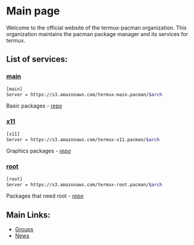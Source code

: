 # Main page
Welcome to the official website of the termux-pacman organization. This organization maintains the pacman package manager and its services for termux.  

## List of services:
### [main](https://termux-pacman.github.io/list.html?bucket=https://s3.amazonaws.com/termux-main.pacman)
```bash
[main]
Server = https://s3.amazonaws.com/termux-main.pacman/$arch
```
Basic packages - [_repo_](https://github.com/termux-pacman/termux-packages)

### [x11](https://termux-pacman.github.io/list.html?bucket=https://s3.amazonaws.com/termux-x11.pacman)
```bash
[x11]
Server = https://s3.amazonaws.com/termux-x11.pacman/$arch
```
Graphics packages - [_repo_](https://github.com/termux-desktop/x11-packages)
  
### [root](https://termux-pacman.github.io/list.html?bucket=https://s3.amazonaws.com/termux-root.pacman)
```bash
[root]
Server = https://s3.amazonaws.com/termux-root.pacman/$arch
```
Packages that need root - [_repo_](https://github.com/termux-pacman/termux-root-packages)

## Main Links:
- [Groups](/groups)
- [News](/news)
